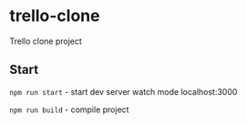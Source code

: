 # trello-clone
Trello clone project
## Start
```npm run start``` - start dev server watch mode localhost:3000 

```npm run build``` - compile project
